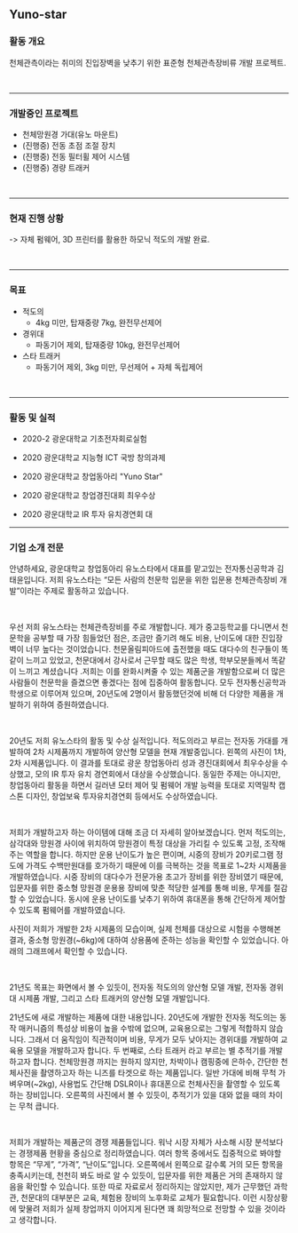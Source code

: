 ## Yuno-star

### 활동 개요

천체관측이라는 취미의 진입장벽을 낮추기 위한 표준형 천체관측장비류 개발 프로젝트.

<br>

- - -

### 개발중인 프로젝트
* 천체망원경 가대(유노 마운트)
* (진행중) 전동 초점 조절 장치
* (진행중) 전동 필터휠 제어 시스템
* (진행중) 경량 트래커

<br>

- - -

### 현재 진행 상황
-> 자체 펌웨어, 3D 프린터를 활용한 하모닉 적도의 개발 완료.


<br>

- - -

### 목표
  * 적도의
    * 4kg 미만, 탑재중량 7kg, 완전무선제어
  * 경위대
    * 파동기어 제외, 탑재중량 10kg, 완전무선제어
  * 스타 트래커
    * 파동기어 제외, 3kg 미만, 무선제어 + 자체 독립제어


<br>

- - -

### 활동 및 실적

*  2020-2 광운대학교 기초전자회로실험

* 2020 광운대학교 지능형 ICT 국방 창의과제
 
* 2020 광운대학교 창업동아리 "Yuno Star"
 
* 2020 광운대학교 창업경진대회 최우수상
 
* 2020 광운대학교 IR 투자 유치경연회 대

- - -

### 기업 소개 전문
 안녕하세요, 광운대학교 창업동아리 유노스타에서 대표를 맡고있는 전자통신공학과 김태윤입니다. 저희 유노스타는 “모든 사람의 천문학 입문을 위한 입문용 천체관측장비 개발”이라는 주제로 활동하고 있습니다.

<br>

 우선 저희 유노스타는 천체관측장비를 주로 개발합니다. 제가 중고등학교를 다니면서 천문학을 공부할 때 가장 힘들었던 점은, 조금만 즐기려 해도 비용, 난이도에 대한 진입장벽이 너무 높다는 것이었습니다. 천문올림피아드에 출전했을 때도 대다수의 친구들이 똑같이 느끼고 있었고, 천문대에서 강사로서 근무할 때도 많은 학생, 학부모분들께서 똑같이 느끼고 계셨습니다 .저희는 이를 완화시켜줄 수 있는 제품군을 개발함으로써 더 많은 사람들이 천문학을 즐겼으면 좋겠다는 점에 집중하여 활동합니다. 모두 전자통신공학과 학생으로 이루어져 있으며, 20년도에 2명이서 활동했던것에 비해 더 다양한 제품을 개발하기 위하여 증원하였습니다.

<br>

 20년도 저희 유노스타의 활동 및 수상 실적입니다. 적도의라고 부르는 전자동 가대를 개발하여 2차 시제품까지 개발하여 양산형 모델을 현재 개발중입니다. 왼쪽의 사진이 1차, 2차 시제품입니다. 이 결과를 토대로 광운 창업동아리 성과 경진대회에서 최우수상을 수상했고, 모의 IR 투자 유치 경연회에서 대상을 수상했습니다. 동일한 주제는 아니지만, 창업동아리 활동을 하면서 길러낸 모터 제어 및 펌웨어 개발 능력을 토대로 지역밀착 캡스톤 디자인, 창업보육 투자유치경연회 등에서도 수상하였습니다.

<br>

 저희가 개발하고자 하는 아이템에 대해 조금 더 자세히 알아보겠습니다. 먼저 적도의는, 삼각대와 망원경 사이에 위치하여 망원경이 특정 대상을 가리킬 수 있도록 고정, 조작해주는 역할을 합니다. 하지만 운용 난이도가 높은 편이며, 시중의 장비가 20키로그램 정도에 가격도 수백만원대를 호가하기 때문에 이를 극복하는 것을 목표로 1~2차 시제품을 개발하였습니다. 시중 장비의 대다수가 전문가용 초고가 장비를 위한 장비였기 때문에, 입문자를 위한 중소형 망원경 운용용 장비에 맞춘 적당한 설계를 통해 비용, 무게를 절감할 수 있었습니다. 동시에 운용 난이도를 낮추기 위하여 휴대폰을 통해 간단하게 제어할 수 있도록 펌웨어를 개발하였습니다.

사진이 저희가 개발한 2차 시제품의 모습이며, 실제 천체를 대상으로 시험을 수행해본 결과, 중소형 망원경(~6kg)에 대하여 상용품에 준하는 성능을 확인할 수 있었습니다. 아래의 그래프에서 확인할 수 있습니다.

<br>

 21년도 목표는 화면에서 볼 수 있듯이, 전자동 적도의의 양산형 모델 개발, 전자동 경위대 시제품 개발, 그리고 스타 트래커의 양산형 모델 개발입니다.

 21년도에 새로 개발하는 제품에 대한 내용입니다. 20년도에 개발한 전자동 적도의는 동작 매커니즘의 특성상 비용이 높을 수밖에 없으며, 교육용으로는 그렇게 적합하지 않습니다. 그래서 더 움직임이 직관적이며 비용, 무게가 모두 낮아지는 경위대를 개발하여 교육용 모델을 개발하고자 합니다.
 두 번째로, 스타 트래커 라고 부르는 별 추적기를 개발하고자 합니다. 천체망원경 까지는 원하지 않지만, 차박이나 캠핑중에 은하수, 간단한 천체사진을 촬영하고자 하는 니즈를 타겟으로 하는 제품입니다. 일반 가대에 비해 무척 가벼우며(~2kg), 사용법도 간단해 DSLR이나 휴대폰으로 천체사진을 촬영할 수 있도록 하는 장비입니다. 오른쪽의 사진에서 볼 수 있듯이, 추적기가 있을 대와 없을 때의 차이는 무척 큽니다.

<br>

 저희가 개발하는 제품군의 경쟁 제품들입니다. 워낙 시장 자체가 사소해 시장 분석보다는 경쟁제품 현황을 중심으로 정리하였습니다.
 여러 항목 중에서도 집중적으로 봐야할 항목은 “무게”, “가격”, “난이도”입니다. 오른쪽에서 왼쪽으로 갈수록 거의 모든 항목을 충족시키는데, 천천히 봐도 바로 알 수 있듯이, 입문자를 위한 제품은 거의 존재하지 않음을 확인할 수 있습니다.
 또한 따로 자료로서 정리하지는 않았지만, 제가 근무했던 과학관, 천문대의 대부분은 교육, 체험용 장비의 노후화로 교체가 필요합니다. 이런 시장상황에 맞물려 저희가 실제 창업까지 이어지게 된다면 꽤 희망적으로 전망할 수 있을 것이라고 생각합니다.
 
